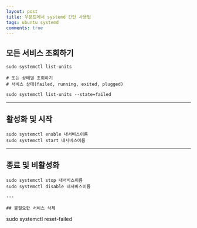 ```yaml
---
layout: post
title: 우분트에서 systemd 간단 사용법
tags: ubuntu systemd
comments: true
---
```

  
## 모든 서비스 조회하기
~~~
sudo systemctl list-units

# 또는 상태별 조회하기
# 서비스 상태(failed, running, exited, plugged)
  
sudo systemctl list-units --state=failed
~~~

---

## 활성화 및 시작
~~~
sudo systemctl enable 내서비스이름
sudo systemctl start 내서비스이름
~~~

---

## 종료 및 비활성화
~~~
sudo systemctl stop 내서비스이름
sudo systemctl disable 내서비스이름

---

## 불필요한 서비스 삭제
~~~
sudo systemctl reset-failed
~~~